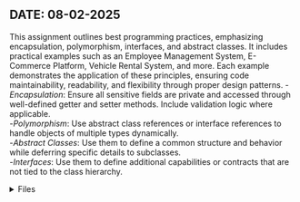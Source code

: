 ## DATE: 08-02-2025

This assignment outlines best programming practices, emphasizing encapsulation, polymorphism, interfaces, and abstract classes. It includes practical examples such as an Employee Management System, E-Commerce Platform, Vehicle Rental System, and more. Each example demonstrates the application of these principles, ensuring code maintainability, readability, and flexibility through proper design patterns.
-*Encapsulation*: Ensure all sensitive fields are private and accessed through well-defined getter and setter methods. Include validation logic where applicable.<br>
-*Polymorphism*: Use abstract class references or interface references to handle objects of multiple types dynamically.<br>
-*Abstract Classes*: Use them to define a common structure and behavior while deferring specific details to subclasses.<br>
-*Interfaces*: Use them to define additional capabilities or contracts that are not tied to the class hierarchy.<br>

<details>
<summary> Files </summary>
BankingSystem.java
Product.java
EmployeeSystem.java
HospitalSystem.java
LibrarySystem.java
FoodDeliverySystem.java
RenetalSystem.java
VehicleSystem.java
</details>
